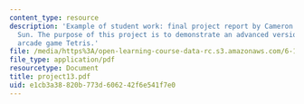 ```yaml
---
content_type: resource
description: 'Example of student work: final project report by Cameron Lewis and James
  Sun. The purpose of this project is to demonstrate an advanced version of the classic
  arcade game Tetris.'
file: /media/https%3A/open-learning-course-data-rc.s3.amazonaws.com/6-111-introductory-digital-systems-laboratory-spring-2006/e1cb3a38820b773d606242f6e541f7e0_project13.pdf
file_type: application/pdf
resourcetype: Document
title: project13.pdf
uid: e1cb3a38-820b-773d-6062-42f6e541f7e0
---
```

